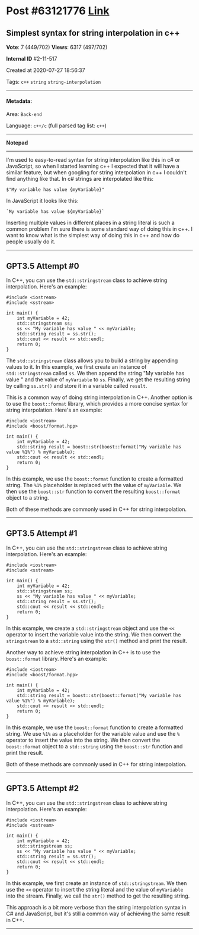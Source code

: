 
# Post \#63121776 [Link](https://stackoverflow.com/questions/63121776/)

## Simplest syntax for string interpolation in c++

**Vote**: 7 (449/702) **Views**: 6317 (497/702) 

**Internal ID** \#2-11-517

Created at 2020-07-27 18:56:37

Tags: `c++` `string` `string-interpolation`

----------

#### Metadata:

Area: `Back-end`

Language: `c++/c` (full parsed tag list: `c++`)

----------

**Notepad**


----------

I'm used to easy-to-read syntax for string interpolation like this in c# or JavaScript, so when I started learning c++ I expected that it will have a similar feature, but when googling for string interpolation in c++ I couldn't find anything like that.
In c# strings are interpolated like this:
```
$"My variable has value {myVariable}"
```

In JavaScript it looks like this:
```
`My variable has value ${myVariable}`
```

Inserting multiple values in different places in a string literal is such a common problem I'm sure there is some standard way of doing this in c++. I want to know what is the simplest way of doing this in c++ and how do people usually do it.


----------
        
## GPT3.5 Attempt \#0

In C++, you can use the `std::stringstream` class to achieve string interpolation. Here's an example:

```
#include <iostream>
#include <sstream>

int main() {
    int myVariable = 42;
    std::stringstream ss;
    ss << "My variable has value " << myVariable;
    std::string result = ss.str();
    std::cout << result << std::endl;
    return 0;
}
```

The `std::stringstream` class allows you to build a string by appending values to it. In this example, we first create an instance of `std::stringstream` called `ss`. We then append the string "My variable has value " and the value of `myVariable` to `ss`. Finally, we get the resulting string by calling `ss.str()` and store it in a variable called `result`.

This is a common way of doing string interpolation in C++. Another option is to use the `boost::format` library, which provides a more concise syntax for string interpolation. Here's an example:

```
#include <iostream>
#include <boost/format.hpp>

int main() {
    int myVariable = 42;
    std::string result = boost::str(boost::format("My variable has value %1%") % myVariable);
    std::cout << result << std::endl;
    return 0;
}
```

In this example, we use the `boost::format` function to create a formatted string. The `%1%` placeholder is replaced with the value of `myVariable`. We then use the `boost::str` function to convert the resulting `boost::format` object to a string.

Both of these methods are commonly used in C++ for string interpolation.

--------

## GPT3.5 Attempt \#1

In C++, you can use the `std::stringstream` class to achieve string interpolation. Here's an example:

```
#include <iostream>
#include <sstream>

int main() {
    int myVariable = 42;
    std::stringstream ss;
    ss << "My variable has value " << myVariable;
    std::string result = ss.str();
    std::cout << result << std::endl;
    return 0;
}
```

In this example, we create a `std::stringstream` object and use the `<<` operator to insert the variable value into the string. We then convert the `stringstream` to a `std::string` using the `str()` method and print the result.

Another way to achieve string interpolation in C++ is to use the `boost::format` library. Here's an example:

```
#include <iostream>
#include <boost/format.hpp>

int main() {
    int myVariable = 42;
    std::string result = boost::str(boost::format("My variable has value %1%") % myVariable);
    std::cout << result << std::endl;
    return 0;
}
```

In this example, we use the `boost::format` function to create a formatted string. We use `%1%` as a placeholder for the variable value and use the `%` operator to insert the value into the string. We then convert the `boost::format` object to a `std::string` using the `boost::str` function and print the result.

Both of these methods are commonly used in C++ for string interpolation.

--------

## GPT3.5 Attempt \#2

In C++, you can use the `std::stringstream` class to achieve string interpolation. Here's an example:

```
#include <iostream>
#include <sstream>

int main() {
    int myVariable = 42;
    std::stringstream ss;
    ss << "My variable has value " << myVariable;
    std::string result = ss.str();
    std::cout << result << std::endl;
    return 0;
}
```

In this example, we first create an instance of `std::stringstream`. We then use the `<<` operator to insert the string literal and the value of `myVariable` into the stream. Finally, we call the `str()` method to get the resulting string.

This approach is a bit more verbose than the string interpolation syntax in C# and JavaScript, but it's still a common way of achieving the same result in C++.

--------
